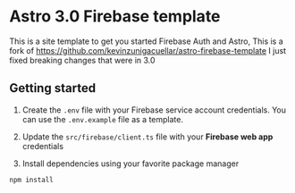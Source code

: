 # Astro 3.0 Firebase template 
This is a site template to get you started Firebase Auth and Astro, 
This is a fork of https://github.com/kevinzunigacuellar/astro-firebase-template
I just fixed breaking changes that were in 3.0

## Getting started

1. Create the `.env` file with your Firebase service account credentials. You can use the `.env.example` file as a template.

2. Update the `src/firebase/client.ts` file with your **Firebase web app** credentials

3. Install dependencies using your favorite package manager

```bash
npm install
```
